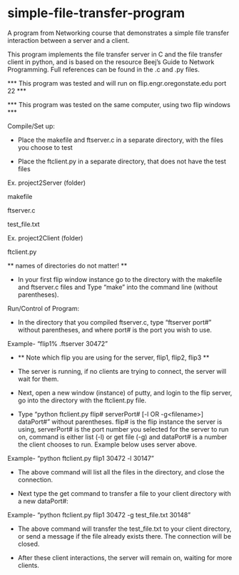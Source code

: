 # simple-file-transfer-program
A program from Networking course that demonstrates a simple file transfer interaction between a server and a client.

This program implements the file transfer server in C and the file transfer client in python, and is based on the resource 
Beej’s Guide to Network Programming. Full references can be found in the .c and .py files.

*** This program was tested and will run on flip.engr.oregonstate.edu port 22 ***

*** This program was tested on the same computer, using two flip windows ***

Compile/Set up:

- Place the makefile and ftserver.c in a separate directory, with the files you choose to test

- Place the ftclient.py in a separate directory, that does not have the test files

Ex. project2Server (folder) 

makefile 

ftserver.c

test_file.txt

Ex. project2Client (folder)

ftclient.py

** names of directories do not matter! **

- In your first flip window instance go to the directory with the makefile and ftserver.c files and Type “make” into the command line 
(without parentheses).

Run/Control of Program:

- In the directory that you compiled ftserver.c, type “ftserver port#” without parentheses, and where port# is the port you wish to use.

Example- “flip1% .ftserver 30472”

- ** Note which flip you are using for the server, flip1, flip2, flip3 **

- The server is running, if no clients are trying to connect, the server will wait for them.

- Next, open a new window (instance) of putty, and login to the flip server, go into the directory with the ftclient.py file.

- Type “python ftclient.py flip# serverPort# [-l OR -g&lt;filename&gt;] dataPort#” without parentheses. flip# is the flip instance the 
server is using, serverPort# is the port number you selected for the server to run on, command is either list (-l) or get file (-g) and
dataPort# is a number the client chooses to run. Example below uses server above.

Example- “python ftclient.py flip1 30472 -l 30147”

- The above command will list all the files in the directory, and close the connection.

- Next type the get command to transfer a file to your client directory with a new dataPort#:

Example- “python ftclient.py flip1 30472 -g test_file.txt 30148”

- The above command will transfer the test_file.txt to your client directory, or send a message if the file already exists there. 
The connection will be closed.

- After these client interactions, the server will remain on, waiting for more clients.
